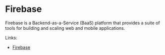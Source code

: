 # Firebase

Firebase is a Backend-as-a-Service (BaaS) platform that provides a suite of tools for building and scaling web and mobile applications.

Links:

- [Firebase](https://firebase.google.com)
